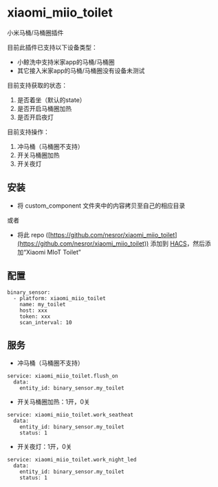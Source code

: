 # xiaomi_miio_toilet
小米马桶/马桶圈插件

目前此插件已支持以下设备类型：
* 小鲸洗中支持米家app的马桶/马桶圈
* 其它接入米家app的马桶/马桶圈没有设备未测试

目前支持获取的状态：
1. 是否着坐（默认的state）
2. 是否开启马桶圈加热
3. 是否开启夜灯

目前支持操作：
1. 冲马桶（马桶圈不支持）
2. 开关马桶圈加热
3. 开关夜灯
## 安装

* 将 custom_component 文件夹中的内容拷贝至自己的相应目录

或者
* 将此 repo ([https://github.com/nesror/xiaomi_miio_toilet](https://github.com/nesror/xiaomi_miio_toilet)) 添加到 [HACS](https://hacs.xyz/)，然后添加“Xiaomi MIoT Toilet”

## 配置
```
binary_sensor:
  - platform: xiaomi_miio_toilet
    name: my_toilet
    host: xxx
    token: xxx
    scan_interval: 10
```

## 服务
* 冲马桶（马桶圈不支持）
```
service: xiaomi_miio_toilet.flush_on
  data:
    entity_id: binary_sensor.my_toilet
```
* 开关马桶圈加热：1开，0关
```
service: xiaomi_miio_toilet.work_seatheat
  data:
    entity_id: binary_sensor.my_toilet
    status: 1
```
* 开关夜灯：1开，0关
```
service: xiaomi_miio_toilet.work_night_led
  data:
    entity_id: binary_sensor.my_toilet
    status: 1
```